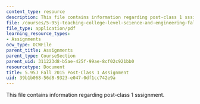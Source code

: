 ```yaml
---
content_type: resource
description: This file contains information regarding post-class 1 sssignment.
file: /courses/5-95j-teaching-college-level-science-and-engineering-fall-2015/39b1b06856d89323e0470df1cc742e9a_MIT5_95JF15_Assignment1.pdf
file_type: application/pdf
learning_resource_types:
- Assignments
ocw_type: OCWFile
parent_title: Assignments
parent_type: CourseSection
parent_uid: 311223d8-b5ae-425f-99ae-8cf02c921bb0
resourcetype: Document
title: 5.95J Fall 2015 Post-Class 1 Assignment
uid: 39b1b068-56d8-9323-e047-0df1cc742e9a
---
```

This file contains information regarding post-class 1 sssignment.

